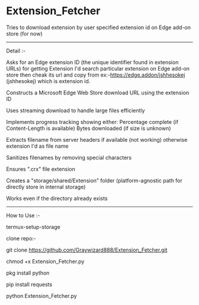 # Extension_Fetcher
Tries to download extension by user specified extension id on Edge add-on store (for now)

____________________________________

Detail :-

Asks for an Edge extension ID (the unique identifier found in extension URLs) for getting Extension I'd search particular extension on Edge add-on store then cheak its url and copy from ex:-https://edge.addon/jshhesokej
(jshhesokej) which is extension id.

Constructs a Microsoft Edge Web Store download URL using the extension ID

Uses streaming download to handle large files efficiently

Implements progress tracking showing either:
Percentage complete (if Content-Length is available)
Bytes downloaded (if size is unknown)

Extracts filename from server headers if available (not working) otherwise extension I'd as file name

Sanitizes filenames by removing special characters

Ensures ".crx" file extension

Creates a "storage/shared/Extension" folder (platform-agnostic path for directly store in internal storage)

Works even if the directory already exists



____________________________________






How to Use :-



termux-setup-storage

clone repo:-

git clone https://github.com/Graywizard888/Extension_Fetcher.git

chmod +x Extension_Fetcher.py

pkg install python

pip install requests

python Extension_Fetcher.py


